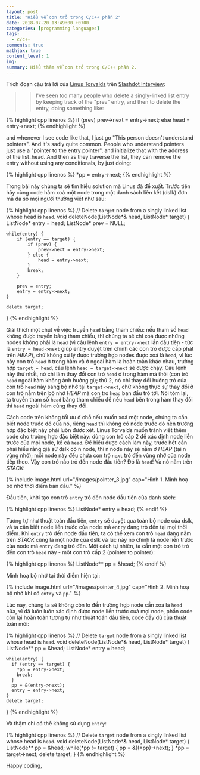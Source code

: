 ```yaml
---
layout: post
title: "Hiểu về con trỏ trong C/C++ phần 2"
date: 2018-07-20 13:49:00 +0700
categories: [programming languages]
tags:
  - c/c++
comments: true
mathjax: true
content_level: 1
img:
summary: Hiểu thêm về con trỏ trong C/C++ phần 2.
---
```



Trích đoạn câu trả lời của [Linus Torvalds](https://en.wikipedia.org/wiki/Linus_Torvalds) trên [Slashdot Interview](http://meta.slashdot.org/story/12/10/11/0030249/linus-torvalds-answers-your-questions):

>> I've seen too many people who delete a singly-linked list entry by keeping track of the "prev" entry, and then to delete the entry, doing something like:

{% highlight cpp linenos %}
if (prev)
	prev->next = entry->next;
else
	head = entry->next;
{% endhighlight %}

and whenever I see code like that, I just go "This person doesn't understand pointers". And it's sadly quite common. People who understand pointers just use a "pointer to the entry pointer", and initialize that with the address of the list_head. And then as they traverse the list, they can remove the entry without using any conditionals, by just doing:

{% highlight cpp linenos %}
*pp = entry->next;
{% endhighlight %}

Trong bài này chúng ta sẽ tìm hiểu solution mà Linus đã đề xuất. Trước tiên hãy cùng code hàm xoá một node trong một danh sách liên kết (dslk) đơn mà đa số mọi người thường viết như sau:

{% highlight cpp linenos %}
// Delete `target` node from a singly linked list whose head is `head`.
void deleteNode(ListNode*& head, ListNode* target) {
	ListNode* entry = head;
	ListNode* prev = NULL;

	while(entry) {
		if (entry == target) {
			if (prev) {
				prev->next = entry->next;
			} else {
				head = entry->next;
			}
			break;
		}

		prev = entry;
		entry = entry->next;
	}
	
	delete target;
}
{% endhighlight %}

Giải thích một chút về việc truyền `head` bằng tham chiếu: nếu tham số `head` không được truyền bằng tham chiếu, thì chúng ta sẽ chỉ xoá được những nodes không phải là `head` (vì câu lệnh `entry = entry->next` lần đầu tiên - tức là `entry = head->next` giúp entry duyệt trên chính các con trỏ được cấp phát trên _HEAP_), chứ không xử lý được trường hợp nodes được xoá là `head`, vì lúc này con trỏ `head` ở trong hàm và ở ngoài hàm là hoàn toàn khác nhau, trường hợp `target = head`, câu lệnh `head = target->next` sẽ được chạy. Câu lệnh này thứ nhất, nó chỉ làm thay đổi con trỏ `head` ở trong hàm mà thôi (con trỏ `head` ngoài hàm không ảnh hưởng gì); thứ 2, nó chỉ thay đổi hướng trỏ của con trỏ `head` này sang bộ nhớ tại `target->next`, chứ không thực sự thay đổi ở con trỏ nằm trên bộ nhớ _HEAP_ mà con trỏ `head` ban đầu trỏ tới. Nói tóm lại, ta truyền tham số `head` bằng tham chiếu để nếu `head` bên trong hàm thay đổi thì `head` ngoài hàm cũng thay đổi.

Cách code trên không tối ưu ở chỗ nếu muốn xoá một node, chúng ta cần biết node trước đó của nó, riêng `head` thì không có node trước đó nên trường hợp đặc biệt này phải luôn được xét. Linus Torvalds muốn tránh viết thêm code cho trường hợp đặc biệt này: dùng con trỏ cấp 2 để xác định node liền trước của mọi node, kể cả `head`. Để hiểu được cách làm này, trước hết cần phải hiểu rằng giả sử dslk có n node, thì n node này sẽ nằm ở _HEAP_ (tại n vùng nhớ); mỗi node này đếu chứa con trỏ `next` trỏ đến vùng nhớ của node tiếp theo. Vậy con trỏ nào trỏ đến node đầu tiên? Đó là `head`! Và nó nằm trên _STACK_:

{% include image.html
  url="/images/pointer_3.jpg"
  cap="Hình 1. Minh hoạ bộ nhớ thời điểm ban đầu."
%}

Đầu tiên, khởi tạo con trỏ `entry` trỏ đến node đầu tiên của danh sách:

{% highlight cpp linenos %}
ListNode* entry = head;
{% endif %}

Tương tự như thuật toán đầu tiên, `entry` sẽ duyệt qua toàn bộ node của dslk, và ta cần biết node liền trước của  node mà `entry` đang trỏ đến tại mọi thời điểm. Khi `entry` trỏ đến node đầu tiên, ta có thể xem con trỏ `head` đang nằm trên _STACK_ cũng là một node của dslk và lúc này nó chính là node liền trước của node mà `entry` đang trỏ đến. Một cách tự nhiên, ta cần một con trỏ trỏ đến con trỏ `head` này - một con trỏ cấp 2 (pointer to pointer):

{% highlight cpp linenos %}
ListNode** pp = &head;
{% endif %}

Minh hoạ bộ nhớ tại thời điểm hiện tại:

{% include image.html
  url="/images/pointer_4.jpg"
  cap="Hình 2. Minh hoạ bộ nhớ khi có `entry` và `pp`."
%}

Lúc này, chúng ta sẽ không còn lo đến trường hợp node cần xoá là `head` nữa, vì đã luôn luôn xác định được node liền trước cuả mọi node, phần code còn lại hoàn toàn tương tự như thuật toán đầu tiên, code đầy đủ của thuật toán mới:

{% highlight cpp linenos %}
// Delete `target` node from a singly linked list whose head is `head`.
void deleteNode(ListNode*& head, ListNode* target) {
    ListNode** pp = &head;
    ListNode* entry = head;

    while(entry) {
      if (entry == target) {
        *pp = entry->next;
        break;
      }
      pp = &(entry->next);
      entry = entry->next;
    }
    delete target;
}
{% endhighlight %}

Và thậm chí có thể không sử dụng `entry`:

{% highlight cpp linenos %}
// Delete `target` node from a singly linked list whose head is `head`.
void deleteNode(ListNode*& head, ListNode* target) {
    ListNode** pp = &head;
    while(*pp != target) {
      pp = &((*pp)->next);
    }
    *pp = target->next;
    delete target;
}
{% endhighlight %}

Happy coding,

